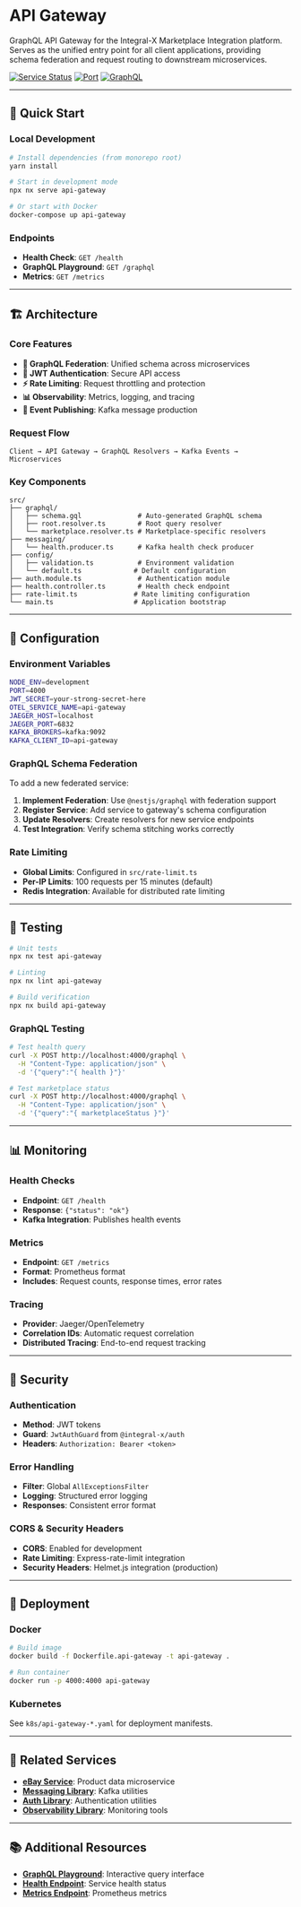 # API Gateway

GraphQL API Gateway for the Integral-X Marketplace Integration platform. Serves as the unified entry point for all client applications, providing schema federation and request routing to downstream microservices.

[![Service Status](https://img.shields.io/badge/status-active-brightgreen)](http://localhost:4000/health)
[![Port](https://img.shields.io/badge/port-4000-blue)](http://localhost:4000)
[![GraphQL](https://img.shields.io/badge/GraphQL-ready-purple)](http://localhost:4000/graphql)

---

## 🚀 Quick Start

### Local Development

```bash
# Install dependencies (from monorepo root)
yarn install

# Start in development mode
npx nx serve api-gateway

# Or start with Docker
docker-compose up api-gateway
```

### Endpoints

- **Health Check**: `GET /health`
- **GraphQL Playground**: `GET /graphql`
- **Metrics**: `GET /metrics`

---

## 🏗️ Architecture

### Core Features

- **🔗 GraphQL Federation**: Unified schema across microservices
- **🔐 JWT Authentication**: Secure API access
- **⚡ Rate Limiting**: Request throttling and protection
- **📊 Observability**: Metrics, logging, and tracing
- **🚀 Event Publishing**: Kafka message production

### Request Flow

```
Client → API Gateway → GraphQL Resolvers → Kafka Events → Microservices
```

### Key Components

```
src/
├── graphql/
│   ├── schema.gql              # Auto-generated GraphQL schema
│   ├── root.resolver.ts        # Root query resolver
│   └── marketplace.resolver.ts # Marketplace-specific resolvers
├── messaging/
│   └── health.producer.ts      # Kafka health check producer
├── config/
│   ├── validation.ts           # Environment validation
│   └── default.ts             # Default configuration
├── auth.module.ts              # Authentication module
├── health.controller.ts        # Health check endpoint
├── rate-limit.ts              # Rate limiting configuration
└── main.ts                    # Application bootstrap
```

---

## 🔧 Configuration

### Environment Variables

```bash
NODE_ENV=development
PORT=4000
JWT_SECRET=your-strong-secret-here
OTEL_SERVICE_NAME=api-gateway
JAEGER_HOST=localhost
JAEGER_PORT=6832
KAFKA_BROKERS=kafka:9092
KAFKA_CLIENT_ID=api-gateway
```

### GraphQL Schema Federation

To add a new federated service:

1. **Implement Federation**: Use `@nestjs/graphql` with federation support
2. **Register Service**: Add service to gateway's schema configuration
3. **Update Resolvers**: Create resolvers for new service endpoints
4. **Test Integration**: Verify schema stitching works correctly

### Rate Limiting

- **Global Limits**: Configured in `src/rate-limit.ts`
- **Per-IP Limits**: 100 requests per 15 minutes (default)
- **Redis Integration**: Available for distributed rate limiting

---

## 🧪 Testing

```bash
# Unit tests
npx nx test api-gateway

# Linting
npx nx lint api-gateway

# Build verification
npx nx build api-gateway
```

### GraphQL Testing

```bash
# Test health query
curl -X POST http://localhost:4000/graphql \
  -H "Content-Type: application/json" \
  -d '{"query":"{ health }"}'

# Test marketplace status
curl -X POST http://localhost:4000/graphql \
  -H "Content-Type: application/json" \
  -d '{"query":"{ marketplaceStatus }"}'
```

---

## 📊 Monitoring

### Health Checks

- **Endpoint**: `GET /health`
- **Response**: `{"status": "ok"}`
- **Kafka Integration**: Publishes health events

### Metrics

- **Endpoint**: `GET /metrics`
- **Format**: Prometheus format
- **Includes**: Request counts, response times, error rates

### Tracing

- **Provider**: Jaeger/OpenTelemetry
- **Correlation IDs**: Automatic request correlation
- **Distributed Tracing**: End-to-end request tracking

---

## 🔐 Security

### Authentication

- **Method**: JWT tokens
- **Guard**: `JwtAuthGuard` from `@integral-x/auth`
- **Headers**: `Authorization: Bearer <token>`

### Error Handling

- **Filter**: Global `AllExceptionsFilter`
- **Logging**: Structured error logging
- **Responses**: Consistent error format

### CORS & Security Headers

- **CORS**: Enabled for development
- **Rate Limiting**: Express-rate-limit integration
- **Security Headers**: Helmet.js integration (production)

---

## 🚀 Deployment

### Docker

```bash
# Build image
docker build -f Dockerfile.api-gateway -t api-gateway .

# Run container
docker run -p 4000:4000 api-gateway
```

### Kubernetes

See `k8s/api-gateway-*.yaml` for deployment manifests.

---

## 🔗 Related Services

- **[eBay Service](../ebay-service/README.md)**: Product data microservice
- **[Messaging Library](../../libs/messaging/README.md)**: Kafka utilities
- **[Auth Library](../../libs/auth/README.md)**: Authentication utilities
- **[Observability Library](../../libs/observability/README.md)**: Monitoring tools

---

## 📚 Additional Resources

- **[GraphQL Playground](http://localhost:4000/graphql)**: Interactive query interface
- **[Health Endpoint](http://localhost:4000/health)**: Service health status
- **[Metrics Endpoint](http://localhost:4000/metrics)**: Prometheus metrics
